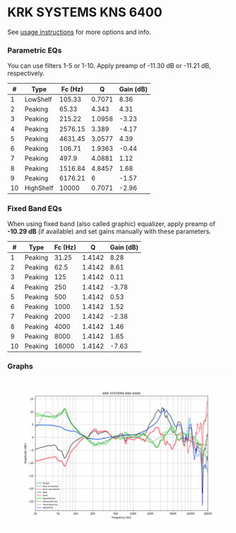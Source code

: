# KRK SYSTEMS KNS 6400
See [usage instructions](https://github.com/jaakkopasanen/AutoEq#usage) for more options and info.

### Parametric EQs
You can use filters 1-5 or 1-10. Apply preamp of -11.30 dB or -11.21 dB, respectively.

|   # | Type      |   Fc (Hz) |      Q |   Gain (dB) |
|-----|-----------|-----------|--------|-------------|
|   1 | LowShelf  |    105.33 | 0.7071 |        8.36 |
|   2 | Peaking   |     65.33 | 4.343  |        4.31 |
|   3 | Peaking   |    215.22 | 1.0958 |       -3.23 |
|   4 | Peaking   |   2576.15 | 3.389  |       -4.17 |
|   5 | Peaking   |   4631.45 | 3.0577 |        4.39 |
|   6 | Peaking   |    106.71 | 1.9363 |       -0.44 |
|   7 | Peaking   |    497.9  | 4.0881 |        1.12 |
|   8 | Peaking   |   1516.84 | 4.8457 |        1.68 |
|   9 | Peaking   |   6176.21 | 6      |       -1.57 |
|  10 | HighShelf |  10000    | 0.7071 |       -2.96 |

### Fixed Band EQs
When using fixed band (also called graphic) equalizer, apply preamp of **-10.29 dB** (if available) and set gains manually with these parameters.

|   # | Type    |   Fc (Hz) |      Q |   Gain (dB) |
|-----|---------|-----------|--------|-------------|
|   1 | Peaking |     31.25 | 1.4142 |        8.28 |
|   2 | Peaking |     62.5  | 1.4142 |        8.61 |
|   3 | Peaking |    125    | 1.4142 |        0.11 |
|   4 | Peaking |    250    | 1.4142 |       -3.78 |
|   5 | Peaking |    500    | 1.4142 |        0.53 |
|   6 | Peaking |   1000    | 1.4142 |        1.52 |
|   7 | Peaking |   2000    | 1.4142 |       -2.38 |
|   8 | Peaking |   4000    | 1.4142 |        1.46 |
|   9 | Peaking |   8000    | 1.4142 |        1.65 |
|  10 | Peaking |  16000    | 1.4142 |       -7.63 |

### Graphs
![](./KRK%20SYSTEMS%20KNS%206400.png)
